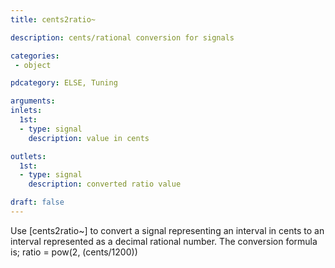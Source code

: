 ```yaml
---
title: cents2ratio~

description: cents/rational conversion for signals

categories:
 - object

pdcategory: ELSE, Tuning

arguments:
inlets: 
  1st:
  - type: signal
    description: value in cents

outlets:
  1st:
  - type: signal
    description: converted ratio value

draft: false
---
```


Use [cents2ratio~] to convert a signal representing an interval in cents to an interval represented as a decimal rational number. The conversion formula is;
ratio = pow(2, (cents/1200))

